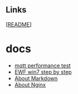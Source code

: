## Links

[[README](./README.md)]

# docs

- [mqtt performance test](<./doc/mqtt performance test.md>)
- [EWF win7 step by step](<./doc/ewf-win7-step-by-step.md>)
- [About Markdown](<./doc/about-markdown.md>)
- [About Nginx](<./doc/about-nginx.md>)
